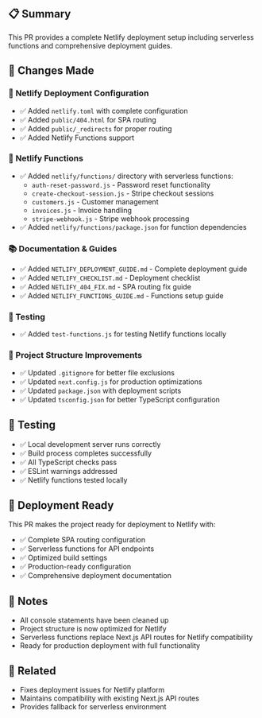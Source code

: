 ## 📋 Summary

This PR provides a complete Netlify deployment setup including serverless functions and comprehensive deployment guides.

## 🎯 Changes Made

### 🚀 Netlify Deployment Configuration
- ✅ Added `netlify.toml` with complete configuration
- ✅ Added `public/404.html` for SPA routing
- ✅ Added `public/_redirects` for proper routing
- ✅ Added Netlify Functions support

### 🔧 Netlify Functions
- ✅ Added `netlify/functions/` directory with serverless functions:
  - `auth-reset-password.js` - Password reset functionality
  - `create-checkout-session.js` - Stripe checkout sessions
  - `customers.js` - Customer management
  - `invoices.js` - Invoice handling
  - `stripe-webhook.js` - Stripe webhook processing
- ✅ Added `netlify/functions/package.json` for function dependencies

### 📚 Documentation & Guides
- ✅ Added `NETLIFY_DEPLOYMENT_GUIDE.md` - Complete deployment guide
- ✅ Added `NETLIFY_CHECKLIST.md` - Deployment checklist
- ✅ Added `NETLIFY_404_FIX.md` - SPA routing fix guide
- ✅ Added `NETLIFY_FUNCTIONS_GUIDE.md` - Functions setup guide

### 🧪 Testing
- ✅ Added `test-functions.js` for testing Netlify functions locally

### 🔧 Project Structure Improvements
- ✅ Updated `.gitignore` for better file exclusions
- ✅ Updated `next.config.js` for production optimizations
- ✅ Updated `package.json` with deployment scripts
- ✅ Updated `tsconfig.json` for better TypeScript configuration

## 🧪 Testing

- ✅ Local development server runs correctly
- ✅ Build process completes successfully
- ✅ All TypeScript checks pass
- ✅ ESLint warnings addressed
- ✅ Netlify functions tested locally

## 🚀 Deployment Ready

This PR makes the project ready for deployment to Netlify with:
- ✅ Complete SPA routing configuration
- ✅ Serverless functions for API endpoints
- ✅ Optimized build settings
- ✅ Production-ready configuration
- ✅ Comprehensive deployment documentation

## 📝 Notes

- All console statements have been cleaned up
- Project structure is now optimized for Netlify
- Serverless functions replace Next.js API routes for Netlify compatibility
- Ready for production deployment with full functionality

## 🔗 Related

- Fixes deployment issues for Netlify platform
- Maintains compatibility with existing Next.js API routes
- Provides fallback for serverless environment
